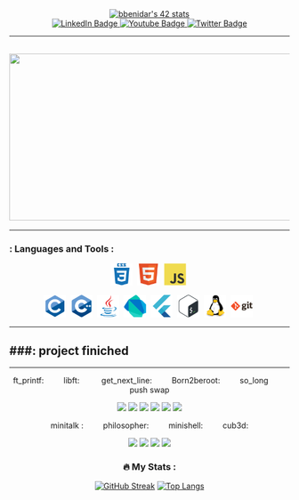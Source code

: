 
   <div id="header" align="center">
  <div id="badges">
 <a href="https://github.com/oakoudad/badge42"><img src="https://badge.mediaplus.ma/binary/bbenidar" alt="bbenidar's 42 stats" /></a>
</div>
 </div> 
 
 

 
 
 
<div id="header" align="center">
<div id="badges">
  <a href = "https://www.linkedin.com/in/brahim-benidar/" ><img src="https://img.shields.io/badge/LinkedIn-blue?style=for-the-badge&logo=linkedin&logoColor=white" alt="LinkedIn Badge"/> </a>
  <a href = "https://www.facebook.com/ibrahim.benidar.3" ><img src="https://img.shields.io/badge/Facebook-blue?logo=facebook&logoColor=white&style=for-the-badge" alt="Youtube Badge"/> </a>
  <a href="https://twitter.com/bhm_beni" ><img src="https://img.shields.io/badge/Twitter-blue?style=for-the-badge&logo=twitter&logoColor=white" alt="Twitter Badge"/> </a>
</div>
</div>


---


<div id="header" align="center">
<img src="https://komarev.com/ghpvc/?username=bbenidar&style=flat-square&color=blue" alt=""/>
  </div>
<div align="center">
  <img src="https://media.giphy.com/media/SWoSkN6DxTszqIKEqv/giphy.gif" width="600" height="300"/>
</div>


---

### : Languages and Tools :
<div id="header" align="center" >
  <img src="https://github.com/devicons/devicon/blob/master/icons/css3/css3-plain-wordmark.svg"  title="CSS3" alt="CSS" width="40" height="40"/>&nbsp;
  <img src="https://github.com/devicons/devicon/blob/master/icons/html5/html5-original.svg" title="HTML5" alt="HTML" width="40" height="40"/>&nbsp;
  <img src="https://github.com/devicons/devicon/blob/master/icons/javascript/javascript-original.svg" title="JavaScript" alt="JavaScript" width="40" height="40"/>&nbsp;

  <img src="https://github.com/devicons/devicon/blob/master/icons/c/c-original.svg" title="C"  alt="C" width="40" height="40"/>&nbsp;
  <img src="https://github.com/devicons/devicon/blob/master/icons/cplusplus/cplusplus-original.svg" title="Git" alt="Git" width="40" height="40"/>&nbsp;
  <img src="https://github.com/devicons/devicon/blob/master/icons/java/java-original.svg" title="Git" alt="Git" width="40" height="40"/>&nbsp;
  <img src="https://github.com/devicons/devicon/blob/master/icons/dart/dart-original.svg" title="Git" alt="Git" width="40" height="40"/>&nbsp;
  <img src="https://github.com/devicons/devicon/blob/master/icons/flutter/flutter-original.svg" title="Git" alt="Git" width="40" height="40"/>&nbsp;
  <img src="https://github.com/devicons/devicon/blob/master/icons/bash/bash-original.svg" title="bash" alt="bash" width="40" height="40"/>&nbsp;
  <img src="https://github.com/devicons/devicon/blob/master/icons/linux/linux-original.svg" title="linux" alt="linux" width="40" height="40"/>&nbsp;
  <img src="https://github.com/devicons/devicon/blob/master/icons/git/git-original-wordmark.svg" title="Git" alt="Git" width="40" height="40"/>&nbsp;
</div>

---
###: project finiched 
---
<div id="header" align="center" >
   
   _______________________________________________________________________________________________________________________________
<!--    ft_printf:
<div class="" style="max-width: 20%;max-height: 20%;display: inline-block;">
<img src="https://media.giphy.com/media/XnvsZKYROFLHXCc9jk/giphy.gif" width="200" 
     height="50" alt="bbenidar's 42 ft_printf Score" />
   </div>
 -->
  <p> ft_printf:    &nbsp;&nbsp;&nbsp;&nbsp;&nbsp;&nbsp;&nbsp;   libft:  &nbsp;&nbsp;&nbsp;&nbsp;&nbsp; &nbsp;&nbsp; get_next_line:  &nbsp;&nbsp;&nbsp;&nbsp;&nbsp;&nbsp;&nbsp;   Born2beroot:  &nbsp;&nbsp;&nbsp;&nbsp;&nbsp;&nbsp;&nbsp; so_long  &nbsp;&nbsp;&nbsp;&nbsp;&nbsp;&nbsp;&nbsp; push swap<p/>
 <p float="left">
  <img src="https://media.giphy.com/media/XnvsZKYROFLHXCc9jk/giphy.gif" width="100" />
  <img src="https://media.giphy.com/media/2AkkbXTn2X2Sn7HLJB/giphy.gif" width="100" /> 
  <img src="https://media.giphy.com/media/3ck0CjVQBAvwaJiKEL/giphy.gif" width="100" />
  <img src="https://media.giphy.com/media/dFSDDutkscTkp9bMo8/giphy.gif" width="100" />
  <img src="https://media.giphy.com/media/3ck0CjVQBAvwaJiKEL/giphy.gif" width="100" />
  <img src="https://media.giphy.com/media/XnvsZKYROFLHXCc9jk/giphy.gif" width="100" />
</p>
    <p> minitalk :  &nbsp;&nbsp;&nbsp;&nbsp;&nbsp;&nbsp;&nbsp;   philosopher: &nbsp;&nbsp;&nbsp;&nbsp;&nbsp;&nbsp;&nbsp;   minishell: &nbsp;&nbsp;&nbsp;&nbsp;&nbsp;&nbsp;&nbsp;   cub3d:<p/>
 <p float="left">  
  <img src="https://media.giphy.com/media/3ck0CjVQBAvwaJiKEL/giphy.gif" width="100" />
    <img src="https://media.giphy.com/media/3ck0CjVQBAvwaJiKEL/giphy.gif" width="100" />
     <img src="https://media.giphy.com/media/XnvsZKYROFLHXCc9jk/giphy.gif" width="100" />
    <img src="https://media.giphy.com/media/dFSDDutkscTkp9bMo8/giphy.gif" width="100" />
</p>
  


### :fire: My Stats :
[![GitHub Streak](http://github-readme-streak-stats.herokuapp.com?user=bbenidar)](https://git.io/streak-stats)
[![Top Langs](https://github-readme-stats.vercel.app/api/top-langs/?username=bbenidar&layout=compact&theme=vision-friendly-dark)](https://github.com/anuraghazra/github-readme-stats)
